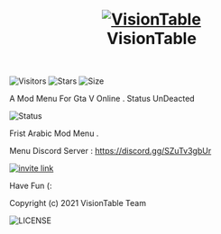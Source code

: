 
<h1 align="center">
  <br>
  <a href="ot"https://github.com/Vision-Table/VisionTable ><img src="https://media.discordapp.net/attachments/795646127302115328/817042250898997338/1511.png?width=907&height=408" alt="VisionTable"></a>
  <br>
  VisionTable
  <br>
</h1>
<br/>

![Visitors](https://visitor-badge.glitch.me/badge?page_id=VisionTable)
![Stars](https://img.shields.io/github/stars/Vision-Table/VisionTable)
![Size](https://img.shields.io/github/repo-size/Vision-Table/VisionTable)
<br/>

A Mod Menu For Gta V Online . Status UnDeacted

![Status](https://img.shields.io/uptimerobot/status/m787390924-6f64fc62565b4747868bae71)

Frist Arabic Mod Menu .

Menu Discord Server : https://discord.gg/SZuTv3gbUr

[![invite link](https://img.shields.io/discord/740565704553791528)](https://www.linkedin.com/in/diogorodrigues02/)

Have Fun (:

Copyright (c) 2021 VisionTable Team

![LICENSE](https://img.shields.io/github/license/Vision-Table/VisionTable)
